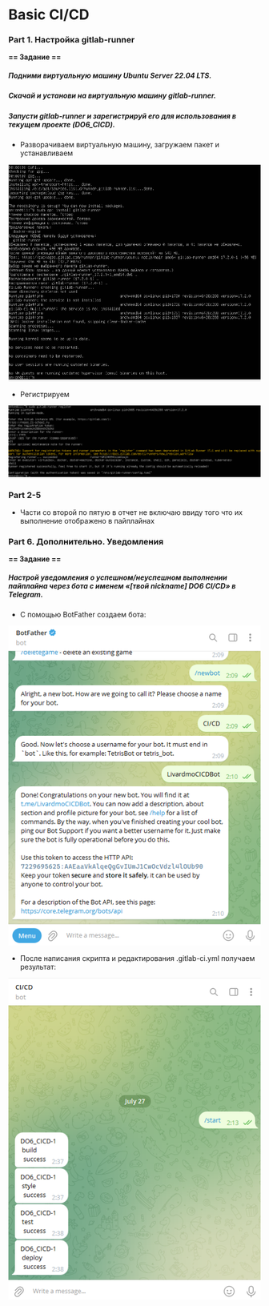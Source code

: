 # Basic CI/CD

### Part 1. Настройка **gitlab-runner**

**== Задание ==**

##### Подними виртуальную машину *Ubuntu Server 22.04 LTS*.
##### Скачай и установи на виртуальную машину **gitlab-runner**.
##### Запусти **gitlab-runner** и зарегистрируй его для использования в текущем проекте (*DO6_CICD*).

* Разворачиваем виртуальную машину, загружаем пакет и устанавливаем

![image1](./img/1.png)

* Регистрируем

![image1](./img/2.png)

### Part 2-5

* Части со второй по пятую в отчет не включаю ввиду того что их выполнение отображено в пайплайнах

### Part 6. Дополнительно. Уведомления

**== Задание ==**

##### Настрой уведомления о успешном/неуспешном выполнении пайплайна через бота с именем «[твой nickname] DO6 CI/CD» в *Telegram*.

* С помощью BotFather создаем бота:

![image3](./img/3.png)

* После написания скрипта и редактирования .gitlab-ci.yml получаем результат:

![image4](./img/4.png)
